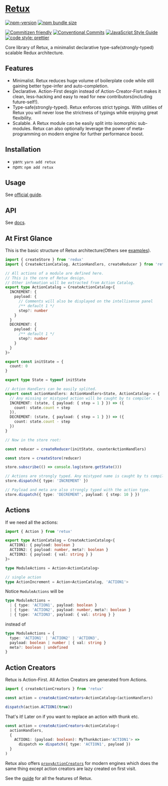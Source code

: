 # [Retux](https://github.com/crimx/retux/tree/master/packages/retux)

[![npm-version](https://img.shields.io/npm/v/retux.svg)](https://www.npmjs.com/package/retux)
[![npm bundle size](https://img.shields.io/bundlephobia/minzip/retux)](https://bundlephobia.com/result?p=retux)

[![Commitizen friendly](https://img.shields.io/badge/commitizen-friendly-brightgreen.svg?maxAge=2592000)](http://commitizen.github.io/cz-cli/)
[![Conventional Commits](https://img.shields.io/badge/Conventional%20Commits-1.0.0-brightgreen.svg?maxAge=2592000)](https://conventionalcommits.org)
[![JavaScript Style Guide](https://img.shields.io/badge/code_style-standard-brightgreen.svg)](https://standardjs.com)
[![code style: prettier](https://img.shields.io/badge/code_style-prettier-ff69b4.svg?style=flat-square)](https://github.com/prettier/prettier)

Core library of Retux, a minimalist declarative type-safe(strongly-typed) scalable Redux architecture.

## Features

- Minimalist. Retux reduces huge volume of boilerplate code while still gaining better type-infer and auto-completion.
- Declarative. Action-First desgin instead of Action-Creator-Fisrt makes it clean, less-hacking and easy to read for new contributors(including future-self!).
- Type-safe(strongly-typed). Retux enforces strict typings. With utilities of Retux you will never lose the strictness of typings while enjoying great flexibility.
- Scalable. A Retux module can be easily split into isomorphic sub-modules. Retux can also optionally leverage the power of meta-programming on modern engine for further performance boost.

## Installation

- yarn: `yarn add retux`
- npm: `npm add retux`

## Usage

See [official guide][guide].

## API

See [docs][docs].

## At First Glance

This is the basic structure of Retux architecture(Others see [examples](https://github.com/crimx/retux/tree/master/examples)).

```typescript
import { createStore } from 'redux'
import { CreateActionCatalog, ActionHandlers, createReducer } from 'retux'

// All actions of a module are defined here.
// This is the core of Retux design.
// Other infomation will be extracted from Action Catalog.
export type ActionCatalog = CreateActionCatalog<{
  INCREMENT: {
    payload: {
      // Comments will also be displayed on the intellisense panel
      /** default 1 */
      step?: number
    }
  }
  DECREMENT: {
    payload: {
      /** default 1 */
      step?: number
    }
  }
}>

export const initState = {
  count: 0
}

export type State = typeof initState

// Action Handlers can be easily splited.
export const actionHandlers: ActionHandlers<State, ActionCatalog> = {
  // Any missing or mistyped action will be caught by ts compiler.
  INCREMENT: (state, { payload: { step = 1 } }) => ({
    count: state.count + step
  }),
  DECREMENT: (state, { payload: { step = 1 } }) => ({
    count: state.count - step
  })
}

// Now in the store root:

const reducer = createReducer(initState, counterActionHandlers)

const store = createStore(reducer)

store.subscribe(() => console.log(store.getState()))

// Actions are strongly typed. Any mistyped name is caught by ts compiler.
store.dispatch({ type: 'INCREMENT' })

// Payload and meta are also strongly typed with the action type.
store.dispatch({ type: 'DECREMENT', payload: { step: 10 } })
```

## Actions

If we need all the actions:

```typescript
import { Action } from 'retux'

export type ActionCatalog = CreateActionCatalog<{
  ACTION1: { payload: boolean }
  ACTION2: { payload: number, meta?: boolean }
  ACTION3: { payload: { val: string } }
}>

type ModuleActions = Action<ActionCatalog>

// single action
type ActionIncrement = Action<ActionCatalog, 'ACTION1'>
```

Notice `ModuleActions` will be 

```typescript
type ModuleActions =
  | { type: 'ACTION1', payload: boolean }
  | { type: 'ACTION2', payload: number, meta?: boolean }
  | { type: 'ACTION3', payload: { val: string } }
```

instead of

```typescript
type ModuleActions = {
  type: 'ACTION1' | 'ACTION2' | 'ACTION3',
  payload: boolean | number | { val: string }
  meta?: boolean | undefined
}
```

## Action Creators

Retux is Action-First. All Action Creators are generated from Actions.

```typescript
import { createActionCreators } from 'retux'

const action = createActionCreators<ActionCatalog>(actionHandlers)

dispatch(action.ACTION1(true))
```

That's it! Later on if you want to replace an action with thunk etc.

```typescript
const action = createActionCreators<ActionCatalog>(
  actionHandlers,
  {
    ACTION1: (payload: boolean): MyThunkAction<'ACTION1'> =>
      dispatch => dispatch({ type: 'ACTION1', payload })
  }
)
```

Retux also offers [`proxyActionCreators`][proxy] for modern engines which does the same thing except action creators are lazy created on first visit.

See the [guide][guide] for all the features of Retux.

[guide]: https://retux.js.org/guide/
[docs]: https://retux.js.org/api/retux.html
[proxy]: http://retux.js.org/guide/proxy.html
